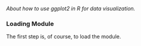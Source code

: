 *About how to use ggplot2 in R for data visualization.*

### Loading Module  

The first step is, of course, to load the module.



